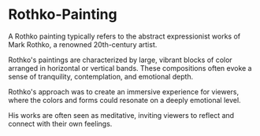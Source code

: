 # Rothko-Painting
<p>A Rothko painting typically refers to the abstract expressionist works of Mark Rothko, a renowned 20th-century artist.</p>
<p>Rothko's paintings are characterized by large, vibrant blocks of color arranged in horizontal or vertical bands. These compositions often evoke a sense of tranquility, contemplation, and emotional depth.</p>

<p>Rothko's approach was to create an immersive experience for viewers, where the colors and forms could resonate on a deeply emotional level.</p>
<p>His works are often seen as meditative, inviting viewers to reflect and connect with their own feelings.</p>
